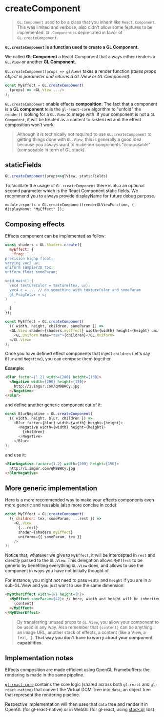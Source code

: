 # createComponent

> `GL.Component` used to be a class that you inherit like `React.Component`.
This was limited and verbose, also didn't allow some features to be implemented.
`GL.Component` is deprecated in favor of `GL.createComponent`.


**`GL.createComponent` is a function used to create a GL Component.**

We called **GL Component** a React Component that always either renders a `GL.View` or another **GL Component**.

`GL.createComponent(props => glView)` takes a render function *(takes props object in parameter and returns a GL.View or GL Component)*.

```js
const MyEffect = GL.createComponent(
  (props) => <GL.View .../>
);
```

`GL.createComponent` enable effects **composition**:
The fact that a component is a **GL component** tells the `gl-react-core` algorithm to "unfold" the `render()` looking for a `GL.View` to merge with. If your component is not a `GL Component`, it will be treated as a content to rasterized and the effect composition won't work.

> Although it is technically not required to use `GL.createComponent` to getting things done with `GL.View`,
this is generally a good idea because you always want to make our components "composable" (composable in term of GL stack).

## staticFields

```js
GL.createComponent(props=>glView, staticFields)
```

To facilitate the usage of `GL.createComponent` there is also an optional second parameter which is the React Component static fields.
We recommend you to always provide displayName for future debug purpose.

```
module.exports = GL.createComponent(renderGLViewFunction, { displayName: "MyEffect" });
```


## Composing effects

Effects component can be implemented as follow:

```js
const shaders = GL.Shaders.create({
  myEffect: {
    frag: `
precision highp float;
varying vec2 uv;
uniform sampler2D tex;
uniform float someParam;

void main() {
  vec4 textureColor = texture(tex, uv);
  vec4 c = ... // do something with textureColor and someParam
  gl_FragColor = c;
}
    `
  }
});

const MyEffect = GL.createComponent(
  ({ width, height, children, someParam }) =>
  <GL.View shader={shaders.myEffect} width={width} height={height} uniforms={{ someParam }}>
    <GL.Uniform name="tex">{children}</GL.Uniform>
  </GL.View>
);
```

Once you have defined effect components that inject `children` (let's say `Blur` and `Negative`), you can compose them together.

**Example:**

```html
<Blur factor={1.2} width={200} height={150}>
  <Negative width={200} height={150}>
    http://i.imgur.com/qM9BHCy.jpg
  </Negative>
</Blur>
```

and define another generic component out of it:

```js
const BlurNegative = GL.createComponent(
  ({ width, height, blur, children }) =>
    <Blur factor={blur} width={width} height={height}>
      <Negative width={width} height={height}>
        {children}
      </Negative>
    </Blur>
);
```

and use it:

```html
<BlurNegative factor={1.2} width={200} height={150}>
  http://i.imgur.com/qM9BHCy.jpg
</BlurNegative>
```

## More generic implementation

Here is a more recommended way to make your effects components even more generic and reusable (also more concise in code):


```js
const MyEffect = GL.createComponent(
  ({ children: tex, someParam, ...rest }) =>
    <GL.View
      {...rest}
      shader={shaders.myEffect}
      uniforms={{ someParam, tex }}
    />
);
```

Notice that, whatever we give to `MyEffect`, it will be intercepted in `rest` and directly passed to the `GL.View`.
This delegation allows `MyEffect` to be generic by benefiting everything `GL.View` does, and allows to use the component in ways you have not initially thought of.

For instance, you might not need to pass `width` and `height` if you are in a sub-GL.View and you just want to use the same dimension:

```html
<MyOtherEffect width={w} height={h}>
  <MyEffect someParam={42}> // here, width and height will be inherited
    {content}
  </MyEffect>
</MyOtherEffect>
```

> By transferring unused props to `GL.View`, you allow your component to be used in any way.
Also remember that `{content}` can be anything: an image URL, another stack of effects, a content (like a View, a Text,...).
**That way you don't have to worry about your component capabilities.**

## Implementation notes

Effects composition are made efficient using OpenGL Framebuffers:
the rendering is made in the same pipeline.

[`gl-react-core`](https://github.com/ProjectSeptemberInc/gl-react-core)
contains the core logic (shared across both `gl-react` and `gl-react-native`)
that convert the Virtual DOM Tree into `data`, an object tree that represent the rendering pipeline.

Respective implementation will then uses that `data` tree and
render it in OpenGL (for gl-react-native) or in WebGL (for gl-react, using [stack.gl](http://stack.gl) libs).
